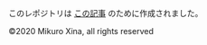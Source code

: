 このレポジトリは [この記事](https://qiita.com/RkEclair/items/c35e969d3358d3ba2e2b) のために作成されました。

©2020 Mikuro Xina, all rights reserved
